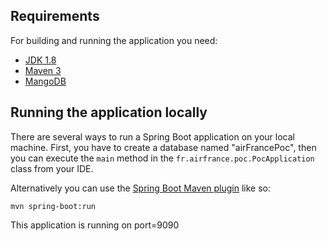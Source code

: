 ## Requirements

For building and running the application you need:

- [JDK 1.8](http://www.oracle.com/technetwork/java/javase/downloads/jdk8-downloads-2133151.html)
- [Maven 3](https://maven.apache.org)
- [MangoDB](https://www.mongodb.com/)

## Running the application locally

There are several ways to run a Spring Boot application on your local machine. First, you have to create a database named "airFrancePoc", then you can execute the `main` method in the `fr.airfrance.poc.PocApplication` class from your IDE.

Alternatively you can use the [Spring Boot Maven plugin](https://docs.spring.io/spring-boot/docs/current/reference/html/build-tool-plugins-maven-plugin.html) like so:

```shell
mvn spring-boot:run
```

This application is running on port=9090
